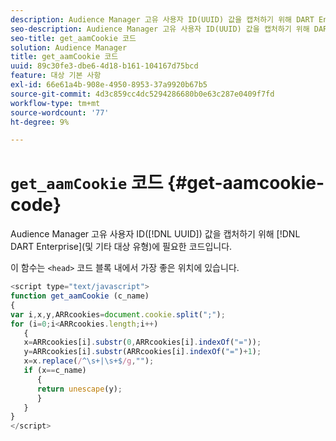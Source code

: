 ```yaml
---
description: Audience Manager 고유 사용자 ID(UUID) 값을 캡처하기 위해 DART Enterprise(및 기타 대상 유형)에 필요한 코드입니다.
seo-description: Audience Manager 고유 사용자 ID(UUID) 값을 캡처하기 위해 DART Enterprise(및 기타 대상 유형)에 필요한 코드입니다.
seo-title: get_aamCookie 코드
solution: Audience Manager
title: get_aamCookie 코드
uuid: 89c30fe3-dbe6-4d18-b161-104167d75bcd
feature: 대상 기본 사항
exl-id: 66e61a4b-908e-4950-8953-37a9920b67b5
source-git-commit: 4d3c859cc4dc5294286680b0e63c287e0409f7fd
workflow-type: tm+mt
source-wordcount: '77'
ht-degree: 9%

---
```


# `get_aamCookie` 코드 {#get-aamcookie-code}

Audience Manager 고유 사용자 ID([!DNL UUID]) 값을 캡처하기 위해 [!DNL DART Enterprise](및 기타 대상 유형)에 필요한 코드입니다.

이 함수는 `<head>` 코드 블록 내에서 가장 좋은 위치에 있습니다.

<!-- r_aam_de_cookie.xml -->

```js
<script type="text/javascript">
function get_aamCookie (c_name)
{
var i,x,y,ARRcookies=document.cookie.split(";");
for (i=0;i<ARRcookies.length;i++)
   {
   x=ARRcookies[i].substr(0,ARRcookies[i].indexOf("="));
   y=ARRcookies[i].substr(ARRcookies[i].indexOf("=")+1);
   x=x.replace(/^\s+|\s+$/g,"");
   if (x==c_name)
      { 
      return unescape(y);
      }
   }
}
</script>
```
